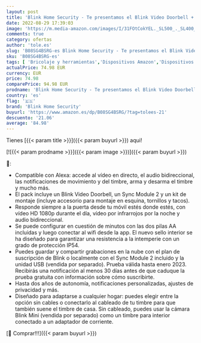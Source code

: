 ```yaml
---
layout: post
title: 'Blink Home Security - Te presentamos el Blink Video Doorbell + Sync Module 2 | Con audio bidireccional  vídeo HD  Alexa  notificaciones en la app  fácil de configurar  cableado o sin cablear  negro '
date: 2022-08-29 17:39:03
image: 'https://m.media-amazon.com/images/I/31FOtCokYEL._SL500_._SL400_.jpg'
comments: true
category: ofertas
author: 'tole.es'
slug: 'B08SG4BSRG-es Blink Home Security - Te presentamos el Blink Video...'
sku: 'B08SG4BSRG-es'
tags: [ 'Bricolaje y herramientas','Dispositivos Amazon','Dispositivos Amazon y Accesorios','Instalación eléctrica','Interfonos','Prevención y seguridad','Seguridad e iluminación para hogar inteligente','Sensores de movimiento','Sistemas de seguridad para el hogar','Timbres con vídeo','Timbres y campanas','alexa','blink home security','🇪🇸', ]
actualPrice: 74.98 EUR
currency: EUR
price: 74.98
comparePrice: 94.98 EUR
prodname: 'Blink Home Security - Te presentamos el Blink Video Doorbell + Sync Module 2 | Con audio bidireccional  vídeo HD  Alexa  notificaciones en la app  fácil de configurar  cableado o sin cablear  negro '
country: 'es'
flag: '🇪🇸'
brand: 'Blink Home Security'
buyurl: 'https://www.amazon.es/dp/B08SG4BSRG/?tag=tolees-21'
descuento: '21.06'
average: '84.98'
---
```


Tienes [{{< param title >}}]({{< param buyurl >}}) aqui!

[![{{< param prodname >}}]({{< param image >}})]({{< param buyurl >}})

🔎:

- Compatible con Alexa: accede al vídeo en directo, el audio bidireccional, las notificaciones de movimiento y del timbre, arma y desarma el timbre y mucho más.
- El pack incluye un Blink Video Doorbell, un Sync Module 2 y un kit de montaje (incluye accesorio para montaje en esquina, tornillos y tacos).
- Responde siempre a la puerta desde tu móvil estés donde estés, con vídeo HD 1080p durante el día, vídeo por infrarrojos por la noche y audio bidireccional.
- Se puede configurar en cuestión de minutos con las dos pilas AA incluidas y luego conectar al wifi desde la app. El nuevo sello interior se ha diseñado para garantizar una resistencia a la intemperie con un grado de protección IP54.
- Puedes guardar y compartir grabaciones en la nube con el plan de suscripción de Blink o localmente con el Sync Module 2 incluido y la unidad USB (vendida por separado). Prueba válida hasta enero 2023. Recibirás una notificación al menos 30 días antes de que caduque la prueba gratuita con información sobre cómo suscribirte.
- Hasta dos años de autonomía, notificaciones personalizadas, ajustes de privacidad y más.
- Diseñado para adaptarse a cualquier hogar: puedes elegir entre la opción sin cables o conectarlo al cableado de tu timbre para que también suene el timbre de casa. Sin cableado, puedes usar la cámara Blink Mini (vendida por separado) como un timbre para interior conectado a un adaptador de corriente.

[🛒 Comprar!!!]({{< param buyurl >}})
